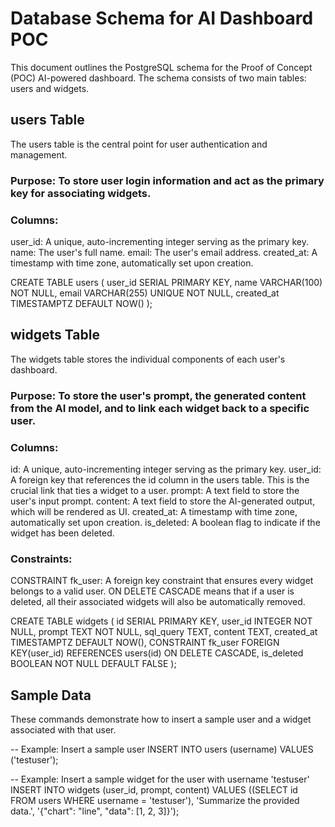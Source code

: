 # Database Schema for AI Dashboard POC
This document outlines the PostgreSQL schema for the Proof of Concept (POC) AI-powered dashboard. The schema consists of two main tables: users and widgets.

## users Table
The users table is the central point for user authentication and management.

### Purpose: To store user login information and act as the primary key for associating widgets.

### Columns:

user_id: A unique, auto-incrementing integer serving as the primary key.
name: The user's full name.
email: The user's email address.
created_at: A timestamp with time zone, automatically set upon creation.

CREATE TABLE users (
    user_id SERIAL PRIMARY KEY,
    name VARCHAR(100) NOT NULL,
    email VARCHAR(255) UNIQUE NOT NULL,
    created_at TIMESTAMPTZ DEFAULT NOW()
);

## widgets Table
The widgets table stores the individual components of each user's dashboard.

### Purpose: To store the user's prompt, the generated content from the AI model, and to link each widget back to a specific user.

### Columns:

id: A unique, auto-incrementing integer serving as the primary key.
user_id: A foreign key that references the id column in the users table. This is the crucial link that ties a widget to a user.
prompt: A text field to store the user's input prompt.
content: A text field to store the AI-generated output, which will be rendered as UI.
created_at: A timestamp with time zone, automatically set upon creation.
is_deleted: A boolean flag to indicate if the widget has been deleted.

### Constraints:

CONSTRAINT fk_user: A foreign key constraint that ensures every widget belongs to a valid user. ON DELETE CASCADE means that if a user is deleted, all their associated widgets will also be automatically removed.

CREATE TABLE widgets (
    id SERIAL PRIMARY KEY,
    user_id INTEGER NOT NULL,
    prompt TEXT NOT NULL,
    sql_query TEXT,
    content TEXT,
    created_at TIMESTAMPTZ DEFAULT NOW(),
    CONSTRAINT fk_user
        FOREIGN KEY(user_id)
            REFERENCES users(id)
            ON DELETE CASCADE,
    is_deleted BOOLEAN NOT NULL DEFAULT FALSE
);

## Sample Data
These commands demonstrate how to insert a sample user and a widget associated with that user.

-- Example: Insert a sample user
INSERT INTO users (username) VALUES ('testuser');

-- Example: Insert a sample widget for the user with username 'testuser'
INSERT INTO widgets (user_id, prompt, content) VALUES
    ((SELECT id FROM users WHERE username = 'testuser'), 'Summarize the provided data.', '{"chart": "line", "data": [1, 2, 3]}');
